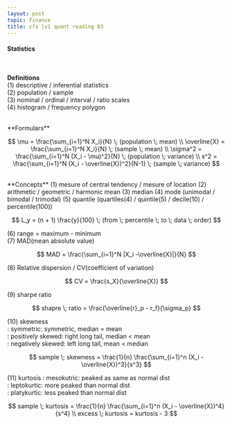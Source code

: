 ```yaml
---
layout: post
topic: finance
title: cfa lv1 quant reading 03
---
```


<h4>Statistics</h4>
<br>

**Definitions**  
(1) descriptive / inferential statistics  
(2) population / sample  
(3) nominal / ordinal / interval / ratio scales  
(4) histogram / frequency polygon  


<br>
**Formulars**  

$$
\mu = \frac{\sum_{i=1}^N X_i}{N} \; (population \; mean) \\
\overline{X} = \frac{\sum_{i=1}^N X_i}{N} \; (sample \; mean) \\
\sigma^2 = \frac{\sum_{i=1}^N (X_i - \mu)^2}{N} \; (population \; variance) \\
s^2 = \frac{\sum_{i=1}^N (X_i - \overline{X})^2}{N-1} \; (sample \; variance)
$$  


<br>
**Concepts**  
(1) mesure of central tendency / mesure of location  
(2) arithmetic / geometric / harmonic mean  
(3) median  
(4) mode (unimodal / bimodal / trimodal)  
(5) quantile (quartiles(4) / quintile(5) / decile(10) / percentile(100))

$$
L_y = (n + 1) \frac{y}{100} \; (from \; percentile \; to \; data \; order)
$$

(6) range = maximum - minimum  
(7) MAD(mean absolute value)  

$$
MAD = \frac{\sum_{i=1}^N |X_i -\overline{X}|}{N}
$$

(8) Relative dispersion / CV(coefficient of variation)  

$$
CV = \frac{s_X}{\overline{X}}
$$

(9) sharpe ratio  

$$
shapre \; ratio = \frac{\overline{r}_p - r_f}{\sigma_p}
$$

(10) skewness  
: symmetric: symmetric, median = mean  
: positively skewed: right long tail, median < mean  
: negatively skewed: left long tail, mean < median  

$$
sample \; skewness = \frac{1}{n} \frac{\sum_{i=1}^n (X_i - \overline{X})^3}{s^3}
$$

(11) kurtosis
: mesokutric: peaked as same as normal dist  
: leptokurtic: more peaked than normal dist  
: platykurtic: less peaked than normal dist  

$$
sample \; kurtosis = \frac{1}{n} \frac{\sum_{i=1}^n (X_i - \overline{X})^4}{s^4} \\
excess \; kurtosis = kurtosis - 3
$$
